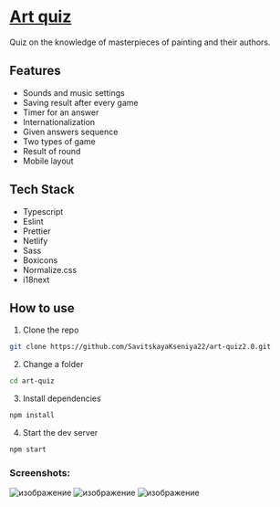 # [Art quiz](https://art-quiz-2.netlify.app/)
Quiz on the knowledge of masterpieces of painting and their authors.

## Features
- Sounds and music settings
- Saving result after every game
- Timer for an answer
- Internationalization
- Given answers sequence
- Two types of game
- Result of round
- Mobile layout

## Tech Stack
- Typescript
- Eslint
- Prettier
- Netlify
- Sass
- Boxicons
- Normalize.css
- i18next

## How to use
1. Clone the repo
``` bash
git clone https://github.com/SavitskayaKseniya22/art-quiz2.0.git
```
2. Change a folder
``` bash
cd art-quiz
```

3. Install dependencies
``` bash
npm install
```

4. Start the dev server
``` bash
npm start
```

### Screenshots: 

![изображение](https://github.com/SavitskayaKseniya22/art-quiz2.0/assets/77901301/0a16e690-f0ab-416a-aa71-c068f630d0d8)
![изображение](https://github.com/SavitskayaKseniya22/art-quiz2.0/assets/77901301/c1527e2a-da3f-4f68-b515-07c9b2dab891)
![изображение](https://github.com/SavitskayaKseniya22/art-quiz2.0/assets/77901301/6d45e80a-4cd1-46df-a1e6-8b2c409a535e)

